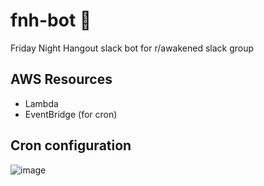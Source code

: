 # fnh-bot 🥳

Friday Night Hangout slack bot for r/awakened slack group

## AWS Resources

- Lambda
- EventBridge (for cron)

## Cron configuration

![image](https://github.com/ebanner/fnh-bot/assets/2068912/af404eb9-9b37-4875-83e0-63bafa35d1c6)
